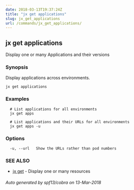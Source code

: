 ```yaml
---
date: 2018-03-13T19:37:24Z
title: "jx get applications"
slug: jx_get_applications
url: /commands/jx_get_applications/
---
```

## jx get applications

Display one or many Applications and their versions

### Synopsis


Display applications across environments.

```
jx get applications
```

### Examples

```
  # List applications for all environments
  jx get apps
  
  # List applications and their URLs for all environments
  jx get apps -u
```

### Options

```
  -u, --url   Show the URLs rather than pod numbers
```

### SEE ALSO
* [jx get](/commands/jx_get/)	 - Display one or many resources

###### Auto generated by spf13/cobra on 13-Mar-2018

